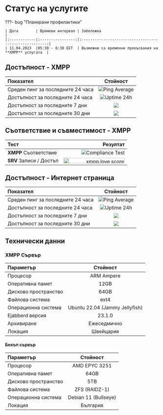 # Статус на услугите

???- bug "Планирани профилактики"

    | Дата        | Времеви интервал | Забележка                                              |
    |:------------|:----------------:|:------------------------------------------------------:|
    | 11.04.2023  |05:30 - 6:30 EET  | Възможни са временни прекъсвания на **XMPP** услугата  |

## Достъпност - **XMPP**

| Показател                  |Стойност                                             |
|:---------------------------|:---------------------------------------------------:|
| Среден пинг за последните 24 часа|![Ping Average](https://uptime.tinyserver.eu/api/badge/120/ping) |
| Достъпност за последните 24 часа |![Uptime 24h](https://uptime.tinyserver.eu/api/badge/121/uptime/24)|
| Достъпност за последните 7 дни  |<a href='https://uptime.tinyserver.eu'><img src='https://uptime.tinyserver.eu/api/badge/121/uptime/168?label=Uptime 7d&labelSuffix=d' /></a>|
| Достъпност за последните 30 дни  |<a href='https://uptime.tinyserver.eu'><img src='https://uptime.tinyserver.eu/api/badge/121/uptime/720?label=Uptime 30d&labelSuffix=d' /></a>|

## Съответствие и съвместимост - **XMPP**

| Тест                 |Резултат                                                                   |
|:---------------------|--------------------------------------------------------------------------:|
| **XMPP** Съответствие| ![Compliance Test](https://compliance.conversations.im/badge/chatrix.one) |
|**SRV** Записи / Достъп| <a href='https://xmpp.love/servers/chatrix.one/results'><img src='https://xmpp.love/servers/chatrix.one/badge' width='201px' height='18px' alt='xmpp.love score'></a> |

## Достъпност - Интернет страница

| Показател                  |Стойност                                             |
|:---------------------------|:---------------------------------------------------:|
| Среден пинг за последните 24 часа|![Ping Average](https://uptime.tinyserver.eu/api/badge/135/ping) |
| Достъпност за последните 24 часа |![Uptime 24h](https://uptime.tinyserver.eu/api/badge/135/uptime/24)|
| Достъпност за последните 7 дни  |<a href='https://uptime.tinyserver.eu'><img src='https://uptime.tinyserver.eu/api/badge/135/uptime/168?label=Uptime 7d&labelSuffix=d' /></a>|
| Достъпност за последните 30 дни  |<a href='https://uptime.tinyserver.eu'><img src='https://uptime.tinyserver.eu/api/badge/135/uptime/720?label=Uptime 30d&labelSuffix=d' /></a>|

## Технически данни

### XMPP Сървър

| Параметър            | Стойност                       |
|:---------------------|:------------------------------:|
| Процесор             | ARM Ampere                     |
| Оперативна памет     | 12GB                           |
| Дисково пространство | 64GB                           |
| Файлова система      | ext4                           |
| Операционна система  | Ubuntu 22.04 (Jammy Jellyfish) |
| Ejabberd версия      | 23.1.0                         |
| Архивиране           | Ежеседмично                    |
| Локация              | Швейцария                      |

#### Бекъп сървър

| Параметър            | Стойност                       |
|:---------------------|:------------------------------:|
| Процесор             | AMD EPYC 3251                  |
| Оперативна памет     | 64GB                           |
| Дисково пространство | 5TB                            |
| Файлова система      | ZFS (RAIDZ-1)                  |
| Операционна система  | Debian 11 (Bullseye)           |
| Локация              | България                       |
